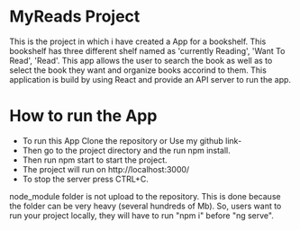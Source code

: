 # MyReads Project
This is the project in which i have created a App for a bookshelf. This bookshelf has three different shelf named as 'currently Reading', 'Want To Read', 'Read'. This app allows the user to search the book as well as to select the book they want and organize books accorind to them. This application is build by using React and provide an API server to run the app.

# How to run the App
- To run this App Clone the repository or Use my github link-
- Then go to the project directory and the run npm install.
- Then run npm start to start the project.
- The project will run on http://localhost:3000/
- To stop the server press CTRL+C.


node_module folder is not upload to the repository. This is done because the folder can be very heavy (several hundreds of Mb).
So, users want to run your project locally, they will have to run "npm i" before "ng serve".
